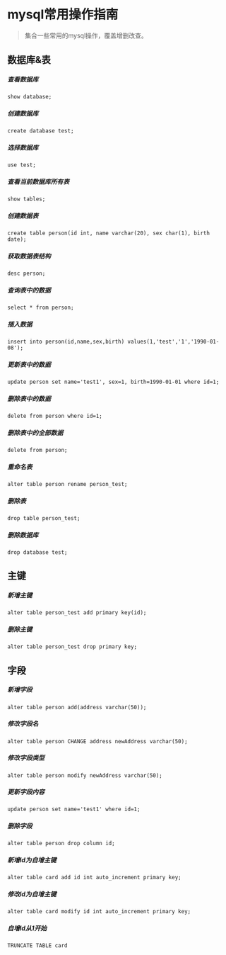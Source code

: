 # mysql常用操作指南

>集合一些常用的mysql操作，覆盖增删改查。

## 数据库&表

##### 查看数据库
`show database;`

##### 创建数据库
`create database test;`

##### 选择数据库 
`use test;`

##### 查看当前数据库所有表
`show tables;`

##### 创建数据表
`create table person(id int, name varchar(20), sex char(1), birth date);`

##### 获取数据表结构
`desc person;`

##### 查询表中的数据
`select * from person;`

##### 插入数据 
`insert into person(id,name,sex,birth) values(1,'test','1','1990-01-08');`

##### 更新表中的数据 
`update person set name='test1', sex=1, birth=1990-01-01 where id=1;`

##### 删除表中的数据 
`delete from person where id=1;`

##### 删除表中的全部数据 
`delete from person; `

##### 重命名表
`alter table person rename person_test;`

##### 删除表
`drop table person_test;`

##### 删除数据库 
`drop database test;`

## 主键

##### 新增主键
`alter table person_test add primary key(id); `

##### 删除主键
`alter table person_test drop primary key; `

## 字段

##### 新增字段
`alter table person add(address varchar(50));` 

##### 修改字段名
`alter table person CHANGE address newAddress varchar(50);`

##### 修改字段类型
`alter table person modify newAddress varchar(50);`

##### 更新字段内容
`update person set name='test1' where id=1;`

##### 删除字段
`alter table person drop column id;`

##### 新增id为自增主键
`alter table card add id int auto_increment primary key;`

##### 修改id为自增主键
`alter table card modify id int auto_increment primary key;`

##### 自增id从1开始
`TRUNCATE TABLE card`